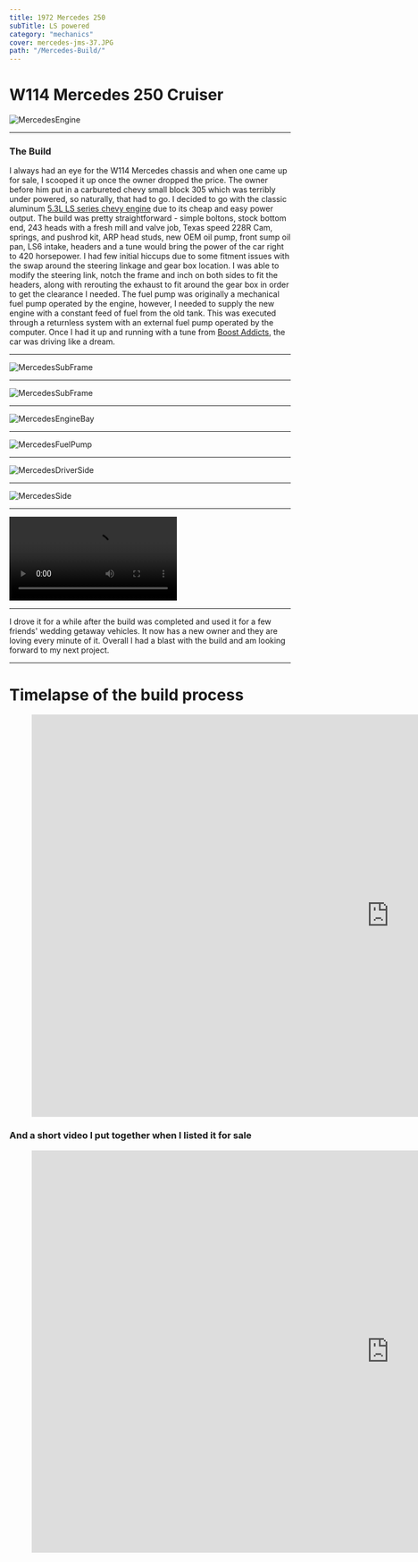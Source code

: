 ```yaml
---
title: 1972 Mercedes 250
subTitle: LS powered
category: "mechanics"
cover: mercedes-jms-37.JPG
path: "/Mercedes-Build/"
---
```

# W114 Mercedes 250 Cruiser


![MercedesEngine](mercedes-jms-37.JPG)

---
### The Build

I always had an eye for the W114 Mercedes chassis and when one came up for sale, I scooped it up once the owner dropped the price. The owner before him put in a carbureted chevy small block 305 which was terribly under powered, so naturally, that had to go. I decided to go with the classic aluminum [5.3L LS series chevy engine](https://en.wikipedia.org/wiki/General_Motors_LS-based_small-block_engine) due to its cheap and easy power output. The build was pretty straightforward - simple boltons, stock bottom end, 243 heads with a fresh mill and valve job, Texas speed 228R Cam, springs, and pushrod kit, ARP head studs, new OEM oil pump, front sump oil pan, LS6 intake, headers and a tune would bring the power of the car right to 420 horsepower. I had few initial hiccups due to some fitment issues with the swap around the steering linkage and gear box location. I was able to modify the steering link, notch the frame and inch on both sides to fit the headers, along with rerouting the exhaust to fit around the gear box in order to get the clearance I needed. The fuel pump was originally a mechanical fuel pump operated by the engine, however, I needed to supply the new engine with a constant feed of fuel from the old tank. This was executed through a returnless system with an external fuel pump operated by the computer. Once I had it up and running with a tune from [Boost Addicts](https://www.boostaddictstn.com/services#LSTUNNING), the car was driving like a dream.

---

![MercedesSubFrame](Mercedes-sub-frame.jpg)

---

![MercedesSubFrame](Mercedes-frame-notching.jpg)

---

![MercedesEngineBay](Mercedes-engine-bay-bottom.jpg)

---

![MercedesFuelPump](Mercedes-fuelpump.jpg)

---

![MercedesDriverSide](DriverSide.JPG)

---

![MercedesSide](PassengerSide.jpeg)

---

<video controls>
  <source src="IMG_3401.MOV" type="video/mp4">
</video>

---


 I drove it for a while after the build was completed and used it for a few friends' wedding getaway vehicles. It now has a new owner and they are loving every minute of it. Overall I had a blast with the build and am looking forward to my next project.

---

# Timelapse of the build process

<!-- blank line -->
<figure class="video_container">
  <iframe width="1280" height="720" src="https://www.youtube.com/embed/19YgtSZUFa0" frameborder="0" allow="accelerometer; autoplay; clipboard-write; encrypted-media; gyroscope; picture-in-picture" allowfullscreen ></iframe>
</figure>
<!-- blank line -->

### And a short video I put together when I listed it for sale

<figure class="video_container">
  <iframe width="1280" height="720" src="https://www.youtube.com/embed/761BoVGhYpo" frameborder="0" allow="accelerometer; autoplay; clipboard-write; encrypted-media; gyroscope; picture-in-picture" allowfullscreen></iframe>
</figure>
